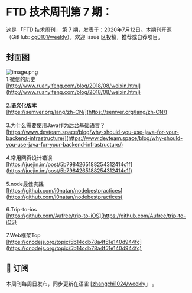 # FTD 技术周刊第 7 期：
这是 「FTD 技术周刊」 第 7 期，发表于：2020年7月12日。本期刊开源（GitHub: [cg0101/weekly](https://github.com/cg0101/weekly)），欢迎 issue 区投稿，推荐或自荐项目。
## 封面图
![image.png](https://cdn.nlark.com/yuque/0/2020/png/132503/1605583006400-f0c76d87-5400-4d2a-a64c-c2b361bba897.png#height=608&id=ZnlDX&margin=%5Bobject%20Object%5D&name=image.png&originHeight=608&originWidth=1080&originalType=binary&size=1152794&status=done&style=none&width=1080)<br />1.微信的历史<br />[http://www.ruanyifeng.com/blog/2018/08/weixin.html](http://www.ruanyifeng.com/blog/2018/08/weixin.html)<br />
<br />2.**语义化版本**<br />[https://semver.org/lang/zh-CN/](https://semver.org/lang/zh-CN/)<br />
<br />3.为什么需要使用Java作为后台基础语言？<br />[https://www.devteam.space/blog/why-should-you-use-java-for-your-backend-infrastructure/](https://www.devteam.space/blog/why-should-you-use-java-for-your-backend-infrastructure/)<br />
<br />4.常用网页设计错误<br />[https://juejin.im/post/5b7984265188254312414c1f](https://juejin.im/post/5b7984265188254312414c1f)<br />
<br />5.node最佳实践<br />[https://github.com/i0natan/nodebestpractices](https://github.com/i0natan/nodebestpractices)<br />
<br />6.Trip-to-ios<br />[https://github.com/Aufree/trip-to-iOS](https://github.com/Aufree/trip-to-iOS)<br />
<br />7.Web框架Top<br />[https://cnodejs.org/topic/5b14cdb78a4f51e140d944fc](https://cnodejs.org/topic/5b14cdb78a4f51e140d944fc)



## 📅 订阅
本周刊每周日发布，同步更新在语雀 [[zhangchi1024/weekly](https://www.yuque.com/zhangchi1024/weekly)」 。